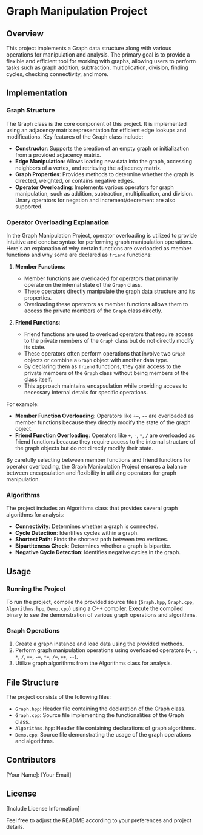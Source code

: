 # Graph Manipulation Project

## Overview

This project implements a Graph data structure along with various operations for manipulation and analysis. The primary goal is to provide a flexible and efficient tool for working with graphs, allowing users to perform tasks such as graph addition, subtraction, multiplication, division, finding cycles, checking connectivity, and more.

## Implementation

### Graph Structure

The Graph class is the core component of this project. It is implemented using an adjacency matrix representation for efficient edge lookups and modifications. Key features of the Graph class include:

- **Constructor**: Supports the creation of an empty graph or initialization from a provided adjacency matrix.
- **Edge Manipulation**: Allows loading new data into the graph, accessing neighbors of a vertex, and retrieving the adjacency matrix.
- **Graph Properties**: Provides methods to determine whether the graph is directed, weighted, or contains negative edges.
- **Operator Overloading**: Implements various operators for graph manipulation, such as addition, subtraction, multiplication, and division. Unary operators for negation and increment/decrement are also supported.

### Operator Overloading Explanation

In the Graph Manipulation Project, operator overloading is utilized to provide intuitive and concise syntax for performing graph manipulation operations. Here's an explanation of why certain functions are overloaded as member functions and why some are declared as `friend` functions:

1. **Member Functions**: 
   - Member functions are overloaded for operators that primarily operate on the internal state of the `Graph` class.
   - These operators directly manipulate the graph data structure and its properties.
   - Overloading these operators as member functions allows them to access the private members of the `Graph` class directly.

2. **Friend Functions**:
   - Friend functions are used to overload operators that require access to the private members of the `Graph` class but do not directly modify its state.
   - These operators often perform operations that involve two `Graph` objects or combine a `Graph` object with another data type.
   - By declaring them as `friend` functions, they gain access to the private members of the `Graph` class without being members of the class itself.
   - This approach maintains encapsulation while providing access to necessary internal details for specific operations.

For example:
- **Member Function Overloading**: Operators like `+=`, `-=` are overloaded as member functions because they directly modify the state of the graph object.
- **Friend Function Overloading**: Operators like `+`, `-`, `*`, `/` are overloaded as friend functions because they require access to the internal structure of the graph objects but do not directly modify their state.

By carefully selecting between member functions and friend functions for operator overloading, the Graph Manipulation Project ensures a balance between encapsulation and flexibility in utilizing operators for graph manipulation.


### Algorithms

The project includes an Algorithms class that provides several graph algorithms for analysis:

- **Connectivity**: Determines whether a graph is connected.
- **Cycle Detection**: Identifies cycles within a graph.
- **Shortest Path**: Finds the shortest path between two vertices.
- **Bipartiteness Check**: Determines whether a graph is bipartite.
- **Negative Cycle Detection**: Identifies negative cycles in the graph.

## Usage

### Running the Project

To run the project, compile the provided source files (`Graph.hpp`, `Graph.cpp`, `Algorithms.hpp`, `Demo.cpp`) using a C++ compiler. Execute the compiled binary to see the demonstration of various graph operations and algorithms.

### Graph Operations

1. Create a graph instance and load data using the provided methods.
2. Perform graph manipulation operations using overloaded operators (`+`, `-`, `*`, `/`, `+=`, `-=`, `*=`, `/=`, `++`, `--`).
3. Utilize graph algorithms from the Algorithms class for analysis.

## File Structure

The project consists of the following files:

- `Graph.hpp`: Header file containing the declaration of the Graph class.
- `Graph.cpp`: Source file implementing the functionalities of the Graph class.
- `Algorithms.hpp`: Header file containing declarations of graph algorithms.
- `Demo.cpp`: Source file demonstrating the usage of the graph operations and algorithms.

## Contributors

[Your Name]: [Your Email]

## License

[Include License Information]

Feel free to adjust the README according to your preferences and project details.
